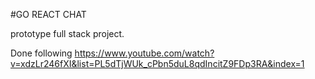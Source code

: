 #GO REACT CHAT

prototype full stack project.

Done following https://www.youtube.com/watch?v=xdzLr246fXI&list=PL5dTjWUk_cPbn5duL8qdIncitZ9FDp3RA&index=1 
